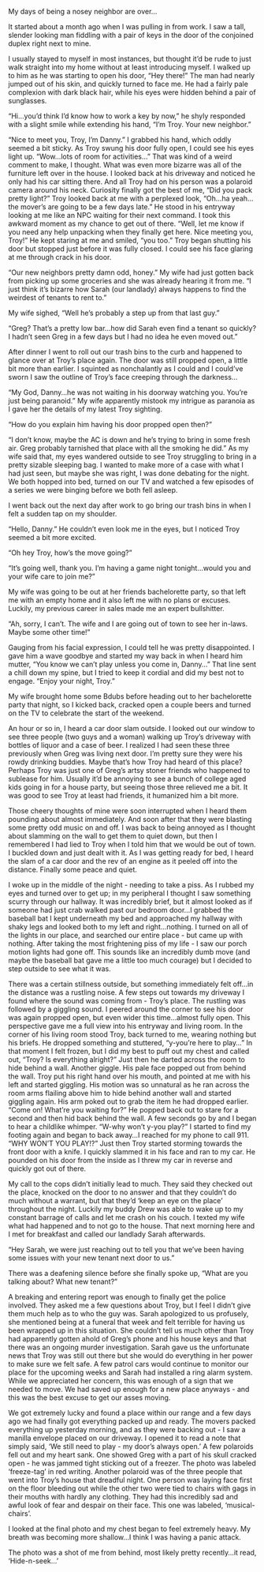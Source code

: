 My days of being a nosey neighbor are over…

It started about a month ago when I was pulling in from work. I saw a tall, slender looking man fiddling with a pair of keys in the door of the conjoined duplex right next to mine.

I usually stayed to myself in most instances, but thought it’d be rude to just walk straight into my home without at least introducing myself. I walked up to him as he was starting to open his door, “Hey there!” The man had nearly jumped out of his skin, and quickly turned to face me. He had a fairly pale complexion with dark black hair, while his eyes were hidden behind a pair of sunglasses.

“Hi…you’d think I’d know how to work a key by now,” he shyly responded with a slight smile while extending his hand, “I’m Troy. Your new neighbor.”

“Nice to meet you, Troy, I’m Danny.” I grabbed his hand, which oddly seemed a bit sticky. As Troy swung his door fully open, I could see his eyes light up. “Wow…lots of room for activities…” That was kind of a weird comment to make, I thought. What was even more bizarre was all of the furniture left over in the house. I looked back at his driveway and noticed he only had his car sitting there. And all Troy had on his person was a polaroid camera around his neck. Curiosity finally got the best of me, “Did you pack pretty light?” Troy looked back at me with a perplexed look, “Oh…ha yeah…the mover’s are going to be a few days late.” He stood in his entryway looking at me like an NPC waiting for their next command. I took this awkward moment as my chance to get out of there. “Well, let me know if you need any help unpacking when they finally get here. Nice meeting you, Troy!” He kept staring at me and smiled, “you too.” Troy began shutting his door but stopped just before it was fully closed. I could see his face glaring at me through crack in his door.

“Our new neighbors pretty damn odd, honey.” My wife had just gotten back from picking up some groceries and she was already hearing it from me. “I just think it’s bizarre how Sarah (our landlady) always happens to find the weirdest of tenants to rent to.”

My wife sighed, “Well he’s probably a step up from that last guy.”

“Greg? That’s a pretty low bar…how did Sarah even find a tenant so quickly? I hadn’t seen Greg in a few days but I had no idea he even moved out.”

After dinner I went to roll out our trash bins to the curb and happened to glance over at Troy’s place again. The door was still propped open, a little bit more than earlier. I squinted as nonchalantly as I could and I could’ve sworn I saw the outline of Troy’s face creeping through the darkness…

“My God, Danny…he was not waiting in his doorway watching you. You’re just being paranoid.” My wife apparently mistook my intrigue as paranoia as I gave her the details of my latest Troy sighting.

“How do you explain him having his door propped open then?”

“I don’t know, maybe the AC is down and he’s trying to bring in some fresh air. Greg probably tarnished that place with all the smoking he did.” As my wife said that, my eyes wandered outside to see Troy struggling to bring in a pretty sizable sleeping bag. I wanted to make more of a case with what I had just seen, but maybe she was right, I was done debating for the night. We both hopped into bed, turned on our TV and watched a few episodes of a series we were binging before we both fell asleep.

I went back out the next day after work to go bring our trash bins in when I felt a sudden tap on my shoulder.

“Hello, Danny.” He couldn’t even look me in the eyes, but I noticed Troy seemed a bit more excited.

“Oh hey Troy, how’s the move going?”

“It’s going well, thank you. I’m having a game night tonight…would you and your wife care to join me?”

My wife was going to be out at her friends bachelorette party, so that left me with an empty home and it also left me with no plans or excuses. Luckily, my previous career in sales made me an expert bullshitter.

“Ah, sorry, I can’t. The wife and I are going out of town to see her in-laws. Maybe some other time!”

Gauging from his facial expression, I could tell he was pretty disappointed. I gave him a wave goodbye and started my way back in when I heard him mutter, “You know we can’t play unless you come in, Danny…” That line sent a chill down my spine, but I tried to keep it cordial and did my best not to engage. “Enjoy your night, Troy.”

My wife brought home some Bdubs before heading out to her bachelorette party that night, so I kicked back, cracked open a couple beers and turned on the TV to celebrate the start of the weekend.

An hour or so in, I heard a car door slam outside. I looked out our window to see three people (two guys and a woman) walking up Troy’s driveway with bottles of liquor and a case of beer. I realized I had seen these three previously when Greg was living next door. I’m pretty sure they were his rowdy drinking buddies. Maybe that’s how Troy had heard of this place? Perhaps Troy was just one of Greg’s artsy stoner friends who happened to sublease for him. Usually it’d be annoying to see a bunch of college aged kids going in for a house party, but seeing those three relieved me a bit. It was good to see Troy at least had friends, it humanized him a bit more.

Those cheery thoughts of mine were soon interrupted when I heard them pounding about almost immediately. And soon after that they were blasting some pretty odd music on and off. I was back to being annoyed as I thought about slamming on the wall to get them to quiet down, but then I remembered I had lied to Troy when I told him that we would be out of town. I buckled down and just dealt with it. As I was getting ready for bed, I heard the slam of a car door and the rev of an engine as it peeled off into the distance. Finally some peace and quiet.

I woke up in the middle of the night - needing to take a piss. As I rubbed my eyes and turned over to get up; in my peripheral I thought I saw something scurry through our hallway. It was incredibly brief, but it almost looked as if someone had just crab walked past our bedroom door…I grabbed the baseball bat I kept underneath my bed and approached my hallway with shaky legs and looked both to my left and right…nothing. I turned on all of the lights in our place, and searched our entire place - but came up with nothing. After taking the most frightening piss of my life - I saw our porch motion lights had gone off. This sounds like an incredibly dumb move (and maybe the baseball bat gave me a little too much courage) but I decided to step outside to see what it was.

There was a certain stillness outside, but something immediately felt off…in the distance was a rustling noise. A few steps out towards my driveway I found where the sound was coming from - Troy’s place. The rustling was followed by a giggling sound. I peered around the corner to see his door was again propped open, but even wider this time…almost fully open. This perspective gave me a full view into his entryway and living room. In the corner of his living room stood Troy, back turned to me, wearing nothing but his briefs. He dropped something and stuttered, “y-you’re here to play…” In that moment I felt frozen, but I did my best to puff out my chest and called out, “Troy? Is everything alright?” Just then he darted across the room to hide behind a wall. Another giggle. His pale face popped out from behind the wall. Troy put his right hand over his mouth, and pointed at me with his left and started giggling. His motion was so unnatural as he ran across the room arms flailing above him to hide behind another wall and started giggling again. His arm poked out to grab the item he had dropped earlier. “Come on! What’re you waiting for?” He popped back out to stare for a second and then hid back behind the wall. A few seconds go by and I began to hear a childlike whimper. “W-why won’t y-you play?” I started to find my footing again and began to back away…I reached for my phone to call 911. “WHY WON’T YOU PLAY!?” Just then Troy started storming towards the front door with a knife. I quickly slammed it in his face and ran to my car. He pounded on his door from the inside as I threw my car in reverse and quickly got out of there.

My call to the cops didn’t initially lead to much. They said they checked out the place, knocked on the door to no answer and that they couldn’t do much without a warrant, but that they’d ‘keep an eye on the place’ throughout the night. Luckily my buddy Drew was able to wake up to my constant barrage of calls and let me crash on his couch. I texted my wife what had happened and to not go to the house. That next morning here and I met for breakfast and called our landlady Sarah afterwards.

“Hey Sarah, we were just reaching out to tell you that we’ve been having some issues with your new tenant next door to us.”

There was a deafening silence before she finally spoke up, “What are you talking about? What new tenant?”

A breaking and entering report was enough to finally get the police involved. They asked me a few questions about Troy, but I feel I didn’t give them much help as to who the guy was. Sarah apologized to us profusely, she mentioned being at a funeral that week and felt terrible for having us been wrapped up in this situation. She couldn’t tell us much other than Troy had apparently gotten ahold of Greg’s phone and his house keys and that there was an ongoing murder investigation. Sarah gave us the unfortunate news that Troy was still out there but she would do everything in her power to make sure we felt safe. A few patrol cars would continue to monitor our place for the upcoming weeks and Sarah had installed a ring alarm system. While we appreciated her concern, this was enough of a sign that we needed to move. We had saved up enough for a new place anyways - and this was the best excuse to get our asses moving.

We got extremely lucky and found a place within our range and a few days ago we had finally got everything packed up and ready. The movers packed everything up yesterday morning, and as they were backing out - I saw a manilla envelope placed on our driveway. I opened it to read a note that simply said, ‘We still need to play - my door’s always open.’ A few polaroids fell out and my heart sank. One showed Greg with a part of his skull cracked open - he was jammed tight sticking out of a freezer. The photo was labeled ‘freeze-tag’ in red writing. Another polaroid was of the three people that went into Troy’s house that dreadful night. One person was laying face first on the floor bleeding out while the other two were tied to chairs with gags in their mouths with hardly any clothing. They had this incredibly sad and awful look of fear and despair on their face. This one was labeled, ‘musical-chairs’.

I looked at the final photo and my chest began to feel extremely heavy. My breath was becoming more shallow…I think I was having a panic attack.

The photo was a shot of me from behind, most likely pretty recently…it read, ‘Hide-n-seek…’ 